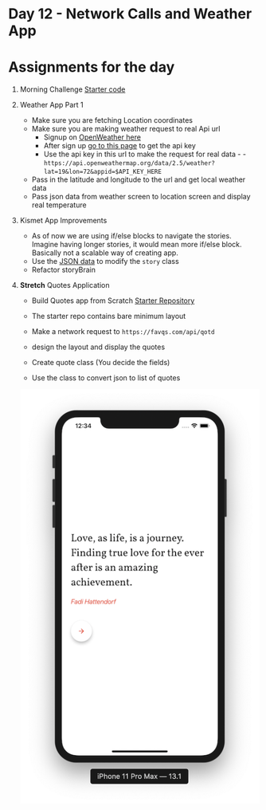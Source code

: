 # Day 12 - Network Calls and Weather App


# Assignments for the day

1. Morning Challenge [Starter code](https://github.com/McLarenCollege/day_12_morning_challenge)
2. Weather App Part 1
    - Make sure you are fetching Location coordinates
    - Make sure you are making weather request to real Api url
        - Signup on [OpenWeather here](https://home.openweathermap.org/users/sign_up)
        - After sign up [go to this page](https://home.openweathermap.org/api_keys) to get the api key
        - Use the api key in this url to make the request for real data - - `https://api.openweathermap.org/data/2.5/weather?lat=19&lon=72&appid=$API_KEY_HERE`
    - Pass in the latitude and longitude to the url and get local weather data
    - Pass json data from weather screen to location screen and display real temperature 
    
    
3. Kismet App Improvements
    - As of now we are using if/else blocks to navigate the stories. Imagine having longer stories, it would mean more if/else block.
    Basically not a scalable way of creating app.
    - Use the [JSON data](https://gist.githubusercontent.com/McLarenCollege/45f2c0107d9436b2f64a588cbd243a6a/raw/09fb409998a24a5dfdf0f7b378e58284c9e3423e/kismet_story.json) to modify the `story` class 
    - Refactor storyBrain 
    
4. **Stretch** Quotes Application
    - Build Quotes app from Scratch [Starter Repository](https://github.com/McLarenCollege/quotes_app_starter)
    - The starter repo contains bare minimum layout
    - Make a network request to `https://favqs.com/api/qotd`
    - design the layout and display the quotes
    
    - Create quote class (You decide the fields)
    - Use the class to convert json to list of quotes
    
    ![](screenshots/QuotesApp%20UI.png)